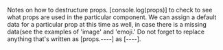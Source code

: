 Notes on how to destructure props. [console.log(props)] to check to see what props are used in the particular component. We can assign a default data for a particular prop at this time as well, in case there is a missing data(see the examples of 'image' and 'emoji.' Do not forget to replace anything that's written as [props.----] as [----].